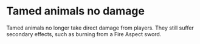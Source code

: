 # Tamed animals no damage

Tamed animals no longer take direct damage from players. They still suffer secondary effects, such as burning from a Fire Aspect sword. 